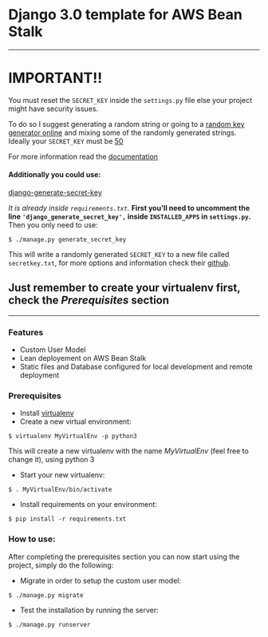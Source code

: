 # Django 3.0 template for AWS Bean Stalk
----

# **IMPORTANT**!!
You must reset the `SECRET_KEY` inside the `settings.py` file else your project might have security issues.

To do so I suggest generating a random string or going to a [random key generator online](https://randomkeygen.com/) 
and mixing some of the randomly generated strings. Ideally your `SECRET_KEY` must be [50](https://stackoverflow.com/questions/42726719/how-can-i-properly-change-the-assigned-secret-key-in-a-django-web-application) 

For more information read the [documentation](https://docs.djangoproject.com/en/3.0/ref/settings/#std:setting-SECRET_KEY)

#### Additionally you could use:
[django-generate-secret-key](https://pypi.org/project/django-generate-secret-key/)

*It is already inside `requirements.txt`.*
**First you'll need to uncomment the line `'django_generate_secret_key',` inside `INSTALLED_APPS` in `settings.py`.**
Then you only need to use: 
```
$ ./manage.py generate_secret_key
```
This will write a randomly generated `SECRET_KEY` to a new file called `secretkey.txt`, for more options and information check their [github](https://github.com/MickaelBergem/django-generate-secret-key).

Just remember to create your virtualenv first, check the *Prerequisites* section
----
----

### Features
* Custom User Model
* Lean deployement on AWS Bean Stalk
* Static files and Database configured for local development and remote deployment

### Prerequisites
* Install [virtualenv](https://pypi.org/project/virtualenv/)
* Create a new virtual environment: 
```
$ virtualenv MyVirtualEnv -p python3
```
This will create a new virtualenv with the name *MyVirtualEnv* (feel free to change it), using python 3
* Start your new virtualenv: 
```
$ . MyVirtualEnv/bin/activate
```
* Install requirements on your environment: 
```
$ pip install -r requirements.txt
```

### How to use:
After completing the prerequisites section you can now start using the project, simply do the following:
* Migrate in order to setup the custom user model: 
```
$ ./manage.py migrate
```
* Test the installation by running the server: 
```
$ ./manage.py runserver
```
